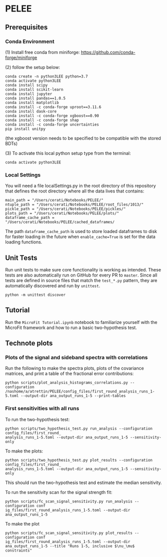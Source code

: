 # PELEE
## Prerequisites
### Conda Environment
(1) Install free conda from miniforge: https://github.com/conda-forge/miniforge

(2) follow the setup below:

```
conda create -n python3LEE python=3.7
conda activate python3LEE
conda install scipy
conda install scikit-learn
conda install jupyter
conda install pandas==1.0.5
conda install matplotlib
conda install -c conda-forge uproot==3.11.6
conda install dask-core
conda install -c conda-forge xgboost==0.90
conda install -c conda-forge shap
conda install -c conda-forge uncertainties
pip install unitpy
```
(the xgboost version needs to be specified to be compatible with the stored BDTs)

(3) To activate this local python setup type from the terminal:

```
conda activate python3LEE
```

### Local Settings
 You will need a file localSettings.py in the root directory of this repository that defines the root directory where all the data lives that contains:
```
main_path = "/Users/cerati/Notebooks/PELEE/"
ntuple_path = "/Users/cerati/Notebooks/PELEE/root_files/1013/"
pickle_path = "/Users/cerati/Notebooks/PELEE/pickles/"
plots_path = "/Users/cerati/Notebooks/PELEE/plots/"
dataframe_cache_path = "/Users/cerati/Notebooks/PELEE/cached_dataframes/
```
The path `dataframe_cache_path` is used to store loaded dataframes to disk for faster loading in the future when `enable_cache=True` is set for the data loading functions. 

## Unit Tests
Run unit tests to make sure core functionality is working as intended.
These tests are also automatically run on GitHub for every PR to `master`.
Since all tests are defined in source files that match the `test_*.py` pattern, they are automatically discovered and run by `unittest`.
```
python -m unittest discover
```

## Tutorial
Run the `MicroFit Tutorial.ipynb` notebook to familiarize yourself with the MicroFit framework and how to run a basic two-hypothesis test.

## Technote plots

### Plots of the signal and sideband spectra with correlations
Run the following to make the spectra plots, plots of the covariance matrices, and print a table of the fractional error contributions:
```
python scripts/plot_analysis_histograms_correlations.py --configuration /nashome/a/atrettin/PELEE/config_files/first_round_analysis_runs_1-5.toml --output-dir ana_output_runs_1-5 --print-tables
```

### First sensitivities with all runs
To run the two-hypothesis test: 
```
python scripts/two_hypothesis_test.py run_analysis --configuration config_files/first_round_
analysis_runs_1-5.toml --output-dir ana_output_runs_1-5 --sensitivity-only
```
To make the plots:
```
python scripts/two_hypothesis_test.py plot_results --configuration config_files/first_round_
analysis_runs_1-5.toml --output-dir ana_output_runs_1-5 --sensitivity-only
```
This should run the two-hypothesis test and estimate the median sensitivity.

To run the sensitivity scan for the signal strength fit: 
```
python scripts/fc_scan_signal_sensitivity.py run_analysis --configuration conf
ig_files/first_round_analysis_runs_1-5.toml --output-dir ana_output_runs_1-5
```
To make the plot
```
python scripts/fc_scan_signal_sensitivity.py plot_results --configuration conf
ig_files/first_round_analysis_runs_1-5.toml --output-dir ana_output_runs_1-5 --title "Runs 1-5, inclusive $\nu_\mu$ constraints"
```
